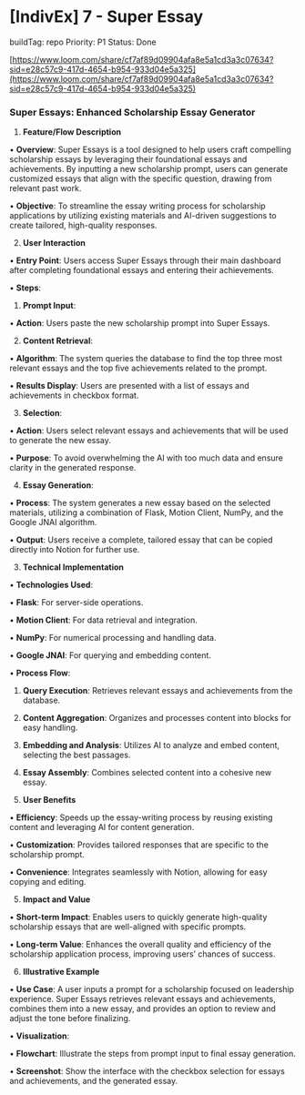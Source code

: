 # [IndivEx] 7 - Super Essay

buildTag: repo
Priority: P1
Status: Done

[https://www.loom.com/share/cf7af89d09904afa8e5a1cd3a3c07634?sid=e28c57c9-417d-4654-b954-933d04e5a325](https://www.loom.com/share/cf7af89d09904afa8e5a1cd3a3c07634?sid=e28c57c9-417d-4654-b954-933d04e5a325)

### **Super Essays: Enhanced Scholarship Essay Generator**

1.	**Feature/Flow Description**

•	**Overview**: Super Essays is a tool designed to help users craft compelling scholarship essays by leveraging their foundational essays and achievements. By inputting a new scholarship prompt, users can generate customized essays that align with the specific question, drawing from relevant past work.

•	**Objective**: To streamline the essay writing process for scholarship applications by utilizing existing materials and AI-driven suggestions to create tailored, high-quality responses.

2.	**User Interaction**

•	**Entry Point**: Users access Super Essays through their main dashboard after completing foundational essays and entering their achievements.

•	**Steps**:

1.	**Prompt Input**:

•	**Action**: Users paste the new scholarship prompt into Super Essays.

2.	**Content Retrieval**:

•	**Algorithm**: The system queries the database to find the top three most relevant essays and the top five achievements related to the prompt.

•	**Results Display**: Users are presented with a list of essays and achievements in checkbox format.

3.	**Selection**:

•	**Action**: Users select relevant essays and achievements that will be used to generate the new essay.

•	**Purpose**: To avoid overwhelming the AI with too much data and ensure clarity in the generated response.

4.	**Essay Generation**:

•	**Process**: The system generates a new essay based on the selected materials, utilizing a combination of Flask, Motion Client, NumPy, and the Google JNAI algorithm.

•	**Output**: Users receive a complete, tailored essay that can be copied directly into Notion for further use.

3.	**Technical Implementation**

•	**Technologies Used**:

•	**Flask**: For server-side operations.

•	**Motion Client**: For data retrieval and integration.

•	**NumPy**: For numerical processing and handling data.

•	**Google JNAI**: For querying and embedding content.

•	**Process Flow**:

1.	**Query Execution**: Retrieves relevant essays and achievements from the database.

2.	**Content Aggregation**: Organizes and processes content into blocks for easy handling.

3.	**Embedding and Analysis**: Utilizes AI to analyze and embed content, selecting the best passages.

4.	**Essay Assembly**: Combines selected content into a cohesive new essay.

4.	**User Benefits**

•	**Efficiency**: Speeds up the essay-writing process by reusing existing content and leveraging AI for content generation.

•	**Customization**: Provides tailored responses that are specific to the scholarship prompt.

•	**Convenience**: Integrates seamlessly with Notion, allowing for easy copying and editing.

5.	**Impact and Value**

•	**Short-term Impact**: Enables users to quickly generate high-quality scholarship essays that are well-aligned with specific prompts.

•	**Long-term Value**: Enhances the overall quality and efficiency of the scholarship application process, improving users’ chances of success.

6.	**Illustrative Example**

•	**Use Case**: A user inputs a prompt for a scholarship focused on leadership experience. Super Essays retrieves relevant essays and achievements, combines them into a new essay, and provides an option to review and adjust the tone before finalizing.

•	**Visualization**:

•	**Flowchart**: Illustrate the steps from prompt input to final essay generation.

•	**Screenshot**: Show the interface with the checkbox selection for essays and achievements, and the generated essay.